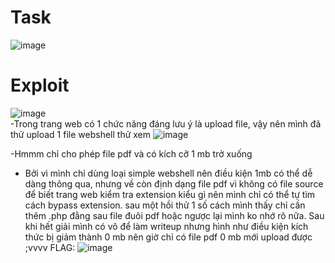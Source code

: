 # Task
![image](https://github.com/vanatka10/ctf_walkthrough/assets/126310360/c2f0dcdb-dc25-41ca-92d4-0092ce6898c4)
# Exploit
![image](https://github.com/vanatka10/ctf_walkthrough/assets/126310360/17051bb6-ffa8-4fba-9050-b68bd40bf4d3)  
-Trong trang web có 1 chức năng đáng lưu ý là upload file, vậy nên mình đã thử upload 1 file webshell thử xem 
![image](https://github.com/vanatka10/ctf_walkthrough/assets/126310360/2965cffd-10b0-4839-921a-e7e35209c218)

-Hmmm chỉ cho phép file pdf và có kích cỡ 1 mb trở xuống 
- Bởi vì mình chỉ dùng loại simple webshell nên điều kiện 1mb có thể dễ dàng thông qua, nhưng về còn định dạng file pdf vì không có file source để biết trang web kiểm tra extension kiểu gì nên mình chỉ có thể tự tìm cách bypass extension. sau một hồi thử 1 số cách mình thấy chỉ cần thêm .php đằng sau file đuôi pdf hoặc ngược lại mình ko nhớ rõ nữa. Sau khi hết giải mình có vô để làm writeup nhưng hình như điều kiện kích thức bị giảm thành 0 mb nên giờ chỉ có file pdf 0 mb mới upload được ;vvvv
 FLAG:
 ![image](https://github.com/vanatka10/ctf_walkthrough/assets/126310360/2c5238db-d2da-4a50-8e14-517350cacacf)
 
